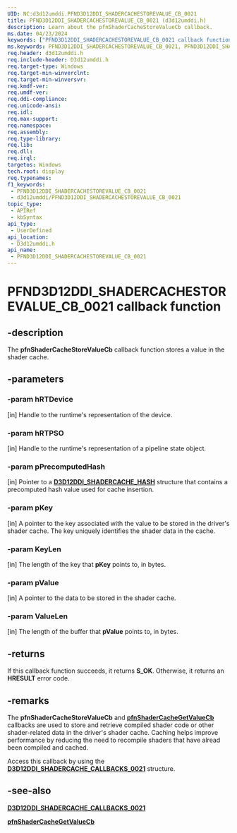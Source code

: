 ```yaml
---
UID: NC:d3d12umddi.PFND3D12DDI_SHADERCACHESTOREVALUE_CB_0021
title: PFND3D12DDI_SHADERCACHESTOREVALUE_CB_0021 (d3d12umddi.h)
description: Learn about the pfnShaderCacheStoreValueCb callback.
ms.date: 04/23/2024
keywords: ["PFND3D12DDI_SHADERCACHESTOREVALUE_CB_0021 callback function"]
ms.keywords: PFND3D12DDI_SHADERCACHESTOREVALUE_CB_0021, PFND3D12DDI_SHADERCACHESTOREVALUE_CB_0021 callback, d3d12umddi/pfnShaderCacheStoreValueCb, display.pfnd3d12ddi_shadercachestorevalue_cb_0021, pfnShaderCacheStoreValueCb, pfnShaderCacheStoreValueCb callback function [Display Devices]
req.header: d3d12umddi.h
req.include-header: D3d12umddi.h
req.target-type: Windows
req.target-min-winverclnt: 
req.target-min-winversvr: 
req.kmdf-ver: 
req.umdf-ver: 
req.ddi-compliance: 
req.unicode-ansi: 
req.idl: 
req.max-support: 
req.namespace: 
req.assembly: 
req.type-library: 
req.lib: 
req.dll: 
req.irql: 
targetos: Windows
tech.root: display
req.typenames: 
f1_keywords:
 - PFND3D12DDI_SHADERCACHESTOREVALUE_CB_0021
 - d3d12umddi/PFND3D12DDI_SHADERCACHESTOREVALUE_CB_0021
topic_type:
 - APIRef
 - kbSyntax
api_type:
 - UserDefined
api_location:
 - D3d12umddi.h
api_name:
 - PFND3D12DDI_SHADERCACHESTOREVALUE_CB_0021
---
```


# PFND3D12DDI_SHADERCACHESTOREVALUE_CB_0021 callback function

## -description

The **pfnShaderCacheStoreValueCb** callback function stores a value in the shader cache.

## -parameters

### -param hRTDevice

[in] Handle to the runtime's representation of the device.

### -param hRTPSO

[in] Handle to the runtime's representation of a pipeline state object.

### -param pPrecomputedHash

[in] Pointer to a [**D3D12DDI_SHADERCACHE_HASH**](ns-d3d12umddi-d3d12ddi_shadercache_hash.md) structure that contains a precomputed hash value used for cache insertion.

### -param pKey

[in] A pointer to the key associated with the value to be stored in the driver's shader cache. The key uniquely identifies the shader data in the cache.

### -param KeyLen

[in] The length of the key that **pKey** points to, in bytes.

### -param pValue

[in] A pointer to the data to be stored in the shader cache.

### -param ValueLen

[in] The length of the buffer that **pValue** points to, in bytes.

## -returns

If this callback function succeeds, it returns **S_OK**. Otherwise, it returns an **HRESULT** error code.

## -remarks

The **pfnShaderCacheStoreValueCb** and [**pfnShaderCacheGetValueCb**](nc-d3d12umddi-pfnd3d12ddi_shadercachegetvalue_cb_0021.md) callbacks are used to store and retrieve compiled shader code or other shader-related data in the driver's shader cache. Caching helps improve performance by reducing the need to recompile shaders that have alread been compiled and cached.

Access this callback by using the [**D3D12DDI_SHADERCACHE_CALLBACKS_0021**](ns-d3d12umddi-d3d12ddi_shadercache_callbacks_0021.md) structure.

## -see-also

[**D3D12DDI_SHADERCACHE_CALLBACKS_0021**](ns-d3d12umddi-d3d12ddi_shadercache_callbacks_0021.md)

[**pfnShaderCacheGetValueCb**](nc-d3d12umddi-pfnd3d12ddi_shadercachegetvalue_cb_0021.md)
